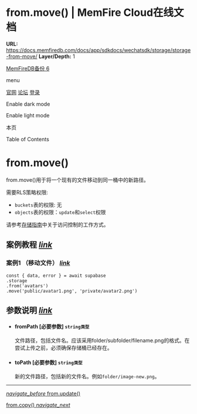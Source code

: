 # from.move() | MemFire Cloud在线文档

**URL:** https://docs.memfiredb.com/docs/app/sdkdocs/wechatsdk/storage/storage-from-move/
**Layer/Depth:** 1

[MemFireDB备份 6](/)

menu

[官网](https://memfiredb.com/)
[论坛](https://community.memfiredb.com/)
[登录](https://cloud.memfiredb.com/auth/login)

Enable dark mode

Enable light mode

本页

Table of Contents

# from.move()

from.move()用于将一个现有的文件移动到同一桶中的新路径。

需要RLS策略权限:

* `buckets`表的权限: 无
* `objects`表的权限：`update`和`select`权限

请参考[存储指南](/docs/app/development_guide/storage/storage/#access-control)中关于访问控制的工作方式。

## 案例教程 [*link*](#%e6%a1%88%e4%be%8b%e6%95%99%e7%a8%8b)

### 案例1 （移动文件） [*link*](#%e6%a1%88%e4%be%8b1-%e7%a7%bb%e5%8a%a8%e6%96%87%e4%bb%b6)

```
const { data, error } = await supabase
.storage
.from('avatars')
.move('public/avatar1.png', 'private/avatar2.png')
```

## 参数说明 [*link*](#%e5%8f%82%e6%95%b0%e8%af%b4%e6%98%8e)

* #### fromPath [必要参数] `string类型`

  文件路径，包括文件名。应该采用folder/subfolder/filename.png的格式。在尝试上传之前，必须确保存储桶已经存在。
* #### toPath [必要参数] `string类型`

  新的文件路径，包括新的文件名。例如`folder/image-new.png`。

---

[*navigate\_before* from.update()](/docs/app/sdkdocs/wechatsdk/storage/storage-from-update/)

[from.copy() *navigate\_next*](/docs/app/sdkdocs/wechatsdk/storage/storage-from-copy/)